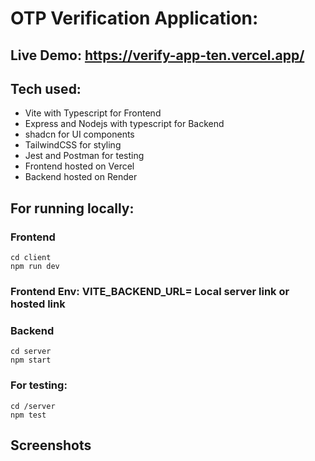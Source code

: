 # OTP Verification Application:

## Live Demo: https://verify-app-ten.vercel.app/

## Tech used:
- Vite with Typescript for Frontend
- Express and Nodejs with typescript for Backend
- shadcn for UI components
- TailwindCSS for styling
- Jest and Postman for testing
- Frontend hosted on Vercel
- Backend hosted on Render

## For running locally:
### Frontend
```
cd client
npm run dev
```

### Frontend Env: VITE_BACKEND_URL= Local server link or hosted link

### Backend
```
cd server
npm start
```

### For testing:
```
cd /server
npm test
```
## Screenshots



